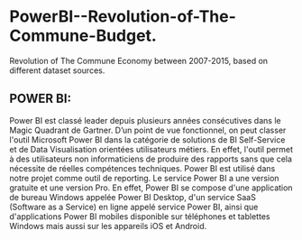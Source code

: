 # PowerBI--Revolution-of-The-Commune-Budget.
Revolution of The Commune Economy between 2007-2015, based on different dataset sources.

## POWER BI:
Power BI est classé leader depuis plusieurs années consécutives dans le Magic Quadrant de Gartner.
D’un point de vue fonctionnel, on peut classer l'outil Microsoft Power BI dans la catégorie de solutions de BI Self-Service et de Data Visualisation orientées utilisateurs métiers.
En effet, l'outil permet à des utilisateurs non informaticiens de produire des rapports sans que cela nécessite de réelles compétences techniques.
Power BI est utilisé dans notre projet comme outil de reporting. Le service Power BI a une version  gratuite et une version Pro. En effet, Power BI se compose d'une application de bureau Windows
appelée Power BI Desktop, d'un service SaaS (Software as a Service) en ligne appelé service Power BI, ainsi que d'applications Power BI mobiles disponible sur téléphones et tablettes Windows mais
aussi sur les appareils iOS et Android.

